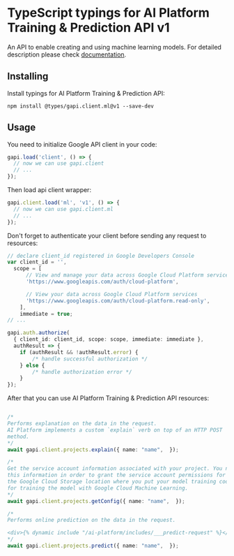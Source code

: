 # TypeScript typings for AI Platform Training & Prediction API v1

An API to enable creating and using machine learning models.
For detailed description please check [documentation](https://cloud.google.com/ml/).

## Installing

Install typings for AI Platform Training & Prediction API:

```
npm install @types/gapi.client.ml@v1 --save-dev
```

## Usage

You need to initialize Google API client in your code:

```typescript
gapi.load('client', () => {
  // now we can use gapi.client
  // ...
});
```

Then load api client wrapper:

```typescript
gapi.client.load('ml', 'v1', () => {
  // now we can use gapi.client.ml
  // ...
});
```

Don't forget to authenticate your client before sending any request to resources:

```typescript
// declare client_id registered in Google Developers Console
var client_id = '',
  scope = [ 
      // View and manage your data across Google Cloud Platform services
      'https://www.googleapis.com/auth/cloud-platform',

      // View your data across Google Cloud Platform services
      'https://www.googleapis.com/auth/cloud-platform.read-only',
    ],
    immediate = true;
// ...

gapi.auth.authorize(
  { client_id: client_id, scope: scope, immediate: immediate },
  authResult => {
    if (authResult && !authResult.error) {
        /* handle successful authorization */
    } else {
        /* handle authorization error */
    }
});
```

After that you can use AI Platform Training & Prediction API resources:

```typescript

/*
Performs explanation on the data in the request.
AI Platform implements a custom `explain` verb on top of an HTTP POST
method.
*/
await gapi.client.projects.explain({ name: "name",  });

/*
Get the service account information associated with your project. You need
this information in order to grant the service account permissions for
the Google Cloud Storage location where you put your model training code
for training the model with Google Cloud Machine Learning.
*/
await gapi.client.projects.getConfig({ name: "name",  });

/*
Performs online prediction on the data in the request.

<div>{% dynamic include "/ai-platform/includes/___predict-request" %}</div>
*/
await gapi.client.projects.predict({ name: "name",  });
```
